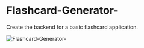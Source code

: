 # Flashcard-Generator-
Create the backend for a basic flashcard application.


![Flashcard-Generator-](images/BasicCard.gif "Flashcard Generator")
